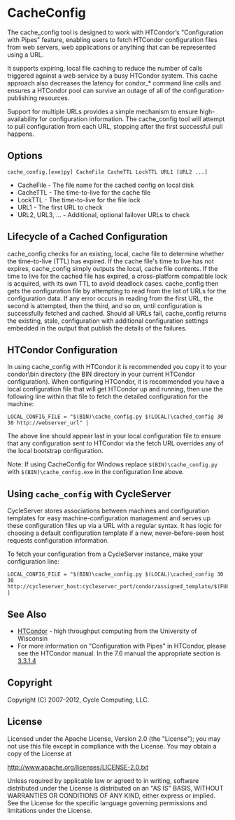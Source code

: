 # CacheConfig

The cache_config tool is designed to work with HTCondor’s "Configuration with Pipes" feature, enabling users to fetch HTCondor configuration files from web servers, web applications or anything that can be represented using a URL.

It supports expiring, local file caching to reduce the number of calls triggered against a web service by a busy HTCondor system. This cache approach also decreases the latency for condor_* command line calls and ensures a HTCondor pool can survive an outage of all of the configuration-publishing resources.

Support for multiple URLs provides a simple mechanism to ensure high-availability for configuration information. The cache_config tool will attempt to pull configuration from each URL, stopping after the first successful pull happens.

## Options

	cache_config.[exe|py] CacheFile CacheTTL LockTTL URL1 [URL2 ...]

* CacheFile - The file name for the cached config on local disk
* CacheTTL - The time-to-live for the cache file
* LockTTL - The time-to-live for the file lock
* URL1 - The first URL to check
* URL2, URL3, ... - Additional, optional failover URLs to check


## Lifecycle of a Cached Configuration

cache_config checks for an existing, local, cache file to determine whether the time-to-live (TTL) has expired. If the cache file's time to live has not expires, cache_config simply outputs the local, cache file contents. If the time to live for the cached file has expired, a cross-platform compatible lock is
acquired, with its own TTL to avoid deadlock cases. cache_config then gets the configuration file by attempting to read from the list of URLs for the configuration data. If any error occurs in reading from the first URL, the second is attempted, then the third, and so on, until configuration is successfully fetched and cached. Should all URLs fail, cache_config returns the existing, stale, configuration with additional configuration settings embedded in the output that publish the details of the failures.


## HTCondor Configuration

In using cache_config with HTCondor it is recommended you copy it to your condor\bin directory (the BIN directory in your current HTCondor configuration). When configuring HTCondor, it is recommended you have a local configuration file that will get HTCondor up and running, then use the following line within that file to fetch the detailed configuration for the machine:

	LOCAL_CONFIG_FILE = "$(BIN)\cache_config.py $(LOCAL)\cached_config 30 30 http://webserver_url" |

The above line should appear last in your local configuration file to ensure that any configuration sent to HTCondor via the fetch URL overrides any of the local bootstrap configuration.

Note: If using CacheConfig for Windows replace `$(BIN)\cache_config.py` with `$(BIN)\cache_config.exe` in the configuration line above.


## Using `cache_config` with CycleServer

CycleServer stores associations between machines and configuration templates for easy machine-configuration management and serves up these configuration files up via a URL with a regular syntax. It has logic for choosing a default configuration template if a new, never-before-seen host requests configuration information.

To fetch your configuration from a CycleServer instance, make your configuration line:

	LOCAL_CONFIG_FILE = "$(BIN)\cache_config.py $(LOCAL)\cached_config 30 30 http://cycleserver_host:cycleserver_port/condor/assigned_template/$(FULL_HOSTNAME)" |


## See Also

* [HTCondor][condor] - high throughput computing from the University of Wisconsin
* For more information on "Configuration with Pipes" in HTCondor, please see the HTCondor manual. In the 7.6 manual the appropriate section is [3.3.1.4][configwithpipes]

## Copyright

Copyright (C) 2007-2012, Cycle Computing, LLC.

## License

Licensed under the Apache License, Version 2.0 (the "License"); you may not use this file except in compliance with the License.  You may obtain a copy of the License at

<http://www.apache.org/licenses/LICENSE-2.0.txt>

Unless required by applicable law or agreed to in writing, software distributed under the License is distributed on an "AS IS" BASIS, WITHOUT WARRANTIES OR CONDITIONS OF ANY KIND, either express or implied. See the License for the specific language governing permissions and limitations under the License.

[cycleserver]:http://www.cyclecomputing.com/cycleserver/overview
[condor]:http://www.uwisc.cs.edu/condor
[curl]:http://curl.haxx.se/
[configwithpipes]:http://www.cs.wisc.edu/condor/manual/v7.6/3_3Configuration.html#15120
